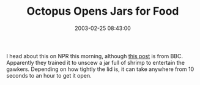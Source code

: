 ﻿---
layout: post
title: "Octopus Opens Jars for Food"
comments: false
date: 2003-02-25 08:43:00
updated: 2004-05-03 21:42:00
categories:
 - Books, Music, TV and Movies
subtext-id: c6ea907b-bc1b-411d-b1b1-5d8b07ae9002
alias: /blog/Octopus-Opens-Jars-for-Food.aspx
---


I head about this on NPR this morning, although [this post](http://news.bbc.co.uk/1/hi/world/europe/2796607.stm) is from BBC. Apparently they trained it to unscew a jar full of shrimp to entertain the gawkers. Depending on how tightly the lid is, it can take anywhere from 10 seconds to an hour to get it open.
